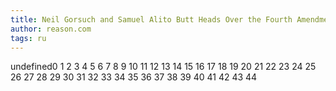 ```yaml
---
title: Neil Gorsuch and Samuel Alito Butt Heads Over the Fourth Amendment, Again
author: reason.com
tags: ru
---
```


undefined0
1
2
3
4
5
6
7
8
9
10
11
12
13
14
15
16
17
18
19
20
21
22
23
24
25
26
27
28
29
30
31
32
33
34
35
36
37
38
39
40
41
42
43
44

